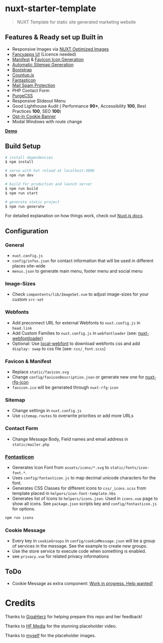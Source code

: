 # nuxt-starter-template

> NUXT Template for static site generated marketing website

## Features & Ready set up Built in
- Responsive Images via [NUXT Optimized Images](https://github.com/aceforth/nuxt-optimized-images)
- [Fancyapps UI](https://github.com/fancyapps/ui) (Licence needed)
- [Manifest](https://www.npmjs.com/package/@nuxtjs/manifest) & [Favicon Icon Generation](https://github.com/pimlie/nuxt-rfg-icon)
- [Automatic Sitemap Generation](https://github.com/nuxt-community/sitemap-module)
- [Bootstrap](https://github.com/twbs/bootstrap)
- [Countup.js](https://github.com/inorganik/countUp.js)
- [Fantasticon](https://github.com/tancredi/fantasticon)
- [Mail Spam Protection](https://github.com/mmoollllee/nuxt-protected-mailto)
- PHP Contact Form
- [PurgeCSS](https://github.com/Developmint/nuxt-purgecss)
- Responsive Slideout Menu
- Good Lighthouse Audit ( Performance __90+__, Accessibility __100__, Best Practices __100__, SEO __100__)
- [Opt-In Cookie Banner](https://github.com/mmoollllee/nuxt-privacy-message)
- Modal Windows with route change

[**Demo**](https://mmoollllee.github.io/nuxt-starter-template/)

## Build Setup

``` bash
# install dependencies
$ npm install

# serve with hot reload at localhost:3000
$ npm run dev

# build for production and launch server
$ npm run build
$ npm run start

# generate static project
$ npm run generate
```

For detailed explanation on how things work, check out [Nuxt.js docs](https://nuxtjs.org).

## Configuration

### General
- `nuxt.config.js`
- `config/infos.json` for contact information that will be used in different places site-wide
- `menus.json` to generate main menu, footer menu and social menu

### Image-Sizes
- Check `compontents/lib/ImageSet.vue` to adjust image-sizes for your custom `src-set`

### Webfonts
- Add preconnect URL for external Webfonts to `nuxt.config.js` in `head.link`
- Add Custom Families to `nuxt.config.js` in `webfontloader` (see: [nuxt-webfontloader](https://github.com/Developmint/nuxt-webfontloader))
- Optional: Use [local-webfont](https://github.com/swissspidy/local-webfont) to download webfonts css and add `display: swap` to css file (see: `css/_font.scss`)

### Favicon & Manifest
- Replace `static/favicon.svg`
- Change `config/faviconDescription.json` or generate new one for [nuxt-rfg-icon](https://github.com/pimlie/nuxt-rfg-icon#rfg)
- `favicon.ico` will be generated through `nuxt-rfg-icon`

### Sitemap
- Change settings in `nuxt.config.js`
- Use `sitemap.routes` to overwrite priorities or add more URLs

### Contact Form
- Change Message Body, Field names and email address in `static/mailer.php`

### [Fontasticon](https://github.com/tancredi/fantasticon)
- Generates Icon Font from `assets/icons/*.svg` to `static/fonts/icon-font.*`.
- Uses `config/fontasticon.js` to map decimal unicode characters for the font.
- Generates CSS Classes for different icons to `css/_icons.scss` from template placed in `helpers/icon-font-template.hbs`
- Generates list of Icons to `helpers/icons.json`. Used in `icons.vue` page to show all icons.
See `package.json` scripts key and `config/fontasticon.js` for options.

``` bash
npm run icons
```

### Cookie Message
- Every key in `cookieGroups` in `config/cookieMessage.json` will be a group of services in the message. See the example to create new groups.
- Use the store service to execute code when something is enabled.
- see `privacy.vue` for related privacy informations

## ToDo
- Cookie Message as extra component: [Work in progress. Help wanted!](https://github.com/mmoollllee/nuxt-privacy-message-example)

# Credits
Thanks to [GigaHierz](https://github.com/GigaHierz) for helping prepare this repo and her feedback!

Thanks to [HF Media](https://hfmedia.de/) for the stunning placeholder video.

Thanks to [myself](https://github.com/mmoollllee) for the placeholder images.
